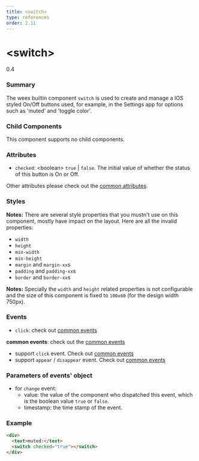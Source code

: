 ```yaml
---
title: <switch>
type: references
order: 2.11
---
```


# &lt;switch&gt;
<span class="weex-version">0.4</span>


### Summary

The weex builtin component `switch` is used to create and manage a IOS styled On/Off buttons used, for example, in the Settings app for options such as 'muted' and 'toggle color'.

### Child Components

This component supports no child components.

### Attributes

- `checked`: &lt;boolean&gt; `true` | `false`. The initial value of whether the status of this button is On or Off.

Other attributes please check out the [common attributes](../references/common-attrs.html).

### Styles

**Notes:** There are several style properties that you mustn't use on this component, mostly have impact on the layout. Here are all the invalid properties:

- `width`
- `height`
- `min-width`
- `min-height`
- `margin` and `margin-xx`s
- `padding` and `padding-xx`s
- `border` and `border-xx`s

**Notes:** Specially the `width` and `height` related properties is not configurable and the size of this component is fixed to `100x60` (for the design width 750px).

### Events

- `click`: check out [common events](../references/common-event.html)

**common events**: check out the [common events](../references/common-event.html)

- support `click` event. Check out [common events](../references/common-event.html)
- support `appear` / `disappear` event. Check out [common events](../references/common-event.html)

### Parameters of events' object

- for `change` event:
  - value: the value of the component who dispatched this event, which is the boolean value ``true`` or ``false``.
  - timestamp: the time stamp of the event.

### Example

```html
<div>
  <text>muted:</text>
  <switch checked="true"></switch>
</div>
```
